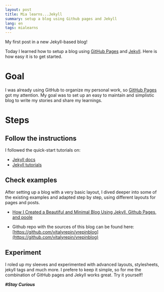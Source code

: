 ```yaml
---
layout: post
title: Mia learns...Jekyll
summary: setup a blog using Github pages and Jekyll
lang: en
tags: mialearns
---
```


<div class="message">
My first post in a new Jekyll-based blog!
</div>

Today I learned how to setup a blog using [GitHub Pages](https://pages.github.com/) and [Jekyll](http://jekyllrb.com/).
Here is how easy it is to get started.

# Goal
I was already using GitHub to organize my personal work, so [GitHub Pages](https://pages.github.com/) got my attention.
My goal was to set up an easy to maintain and simplistic blog to write my stories and share my learnings. 

# Steps
## Follow the instructions

I followed the quick-start tutorials on:

* [Jekyll docs](http://jekyllrb.com/docs/home/)
* [Jekyll tutorials](https://jekyllrb.com/docs/step-by-step/01-setup/)

## Check examples

After setting up a blog with a very basic layout, I dived deeper into some of the existing examples and adapted 
step by step, using different layouts for pages and posts.

* [How I Created a Beautiful and Minimal Blog Using Jekyll, Github Pages, and poole](http://joshualande.com/jekyll-github-pages-poole)

* Github repo with the sources of this blog can be found here: [https://github.com/vitalyrepin/vrepinblog](https://github.com/vitalyrepin/vrepinblog)

## Experiment

I roled up my sleeves and experimented with advanced layouts, stylesheets, jekyll tags and much more.
I prefere to keep it simple, so for me the combination of GitHub pages and Jekyll works great.
Try it yourself!

**_#Stay Curious_**


